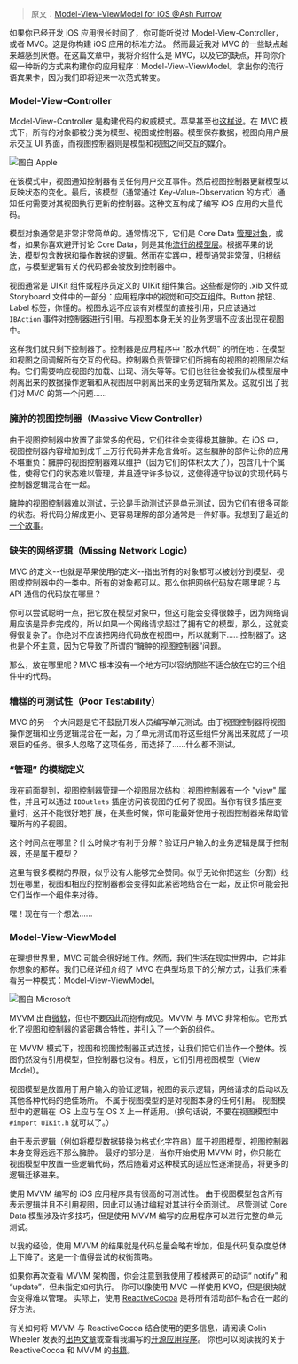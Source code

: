 > 原文：[Model-View-ViewModel for iOS @Ash Furrow](https://teehanlax.com/blog/model-view-viewmodel-for-ios/)

如果你已经开发 iOS 应用很长时间了，你可能听说过 Model-View-Controller，或者 MVC。这是你构建 iOS 应用的标准方法。 然而最近我对 MVC 的一些缺点越来越感到厌倦。在这篇文章中，我将介绍什么是 MVC，以及它的缺点，并向你介绍一种新的方式来构建你的应用程序：Model-View-ViewModel。拿出你的流行语宾果卡，因为我们即将迎来一次范式转变。

### Model-View-Controller

Model-View-Controller 是构建代码的权威模式。苹果甚至也[这样说](https://developer.apple.com/library/archive/documentation/General/Conceptual/DevPedia-CocoaCore/MVC.html)。在 MVC 模式下，所有的对象都被分类为模型、视图或控制器。模型保存数据，视图向用户展示交互 UI 界面，而视图控制器则是模型和视图之间交互的媒介。

![图自 Apple](https://upload-images.jianshu.io/upload_images/2648731-fddf616cd0262724.jpg?imageMogr2/auto-orient/strip%7CimageView2/2/w/1240)

在该模式中，视图通知控制器有关任何用户交互事件。然后视图控制器更新模型以反映状态的变化。最后，该模型（通常通过 Key-Value-Observation 的方式）通知任何需要对其视图执行更新的控制器。这种交互构成了编写 iOS 应用的大量代码。

模型对象通常是非常非常简单的。通常情况下，它们是 Core Data [管理对象](https://developer.apple.com/library/archive/documentation/DataManagement/Devpedia-CoreData/managedObject.html#//apple_ref/doc/uid/TP40010398-CH23-SW1)，或者，如果你喜欢避开讨论 Core Data，则是其他[流行的模型层](https://github.com/Mantle/Mantle)。根据苹果的说法，模型包含数据和操作数据的逻辑。然而在实践中，模型通常非常薄，归根结底，与模型逻辑有关的代码都会被放到控制器中。

视图通常是 UIKit 组件或程序员定义的 UIKit 组件集合。这些都是你的 .xib 文件或 Storyboard 文件中的一部分：应用程序中的视觉和可交互组件。Button 按钮、Label 标签，你懂的。视图永远不应该有对模型的直接引用，只应该通过 `IBAction` 事件对控制器进行引用。与视图本身无关的业务逻辑不应该出现在视图中。

这样我们就只剩下控制器了。控制器是应用程序中 "胶水代码" 的所在地：在模型和视图之间调解所有交互的代码。控制器负责管理它们所拥有的视图的视图层次结构。它们需要响应视图的加载、出现、消失等等。它们也往往会被我们从模型层中剥离出来的数据操作逻辑和从视图层中剥离出来的业务逻辑所累及。这就引出了我们对 MVC 的第一个问题......

### 臃肿的视图控制器（Massive View Controller）

由于视图控制器中放置了非常多的代码，它们往往会变得极其臃肿。在 iOS 中，视图控制器内容增加到成千上万行代码并非危言耸听。这些臃肿的部件让你的应用不堪重负：臃肿的视图控制器难以维护（因为它们的体积太大了），包含几十个属性，使得它们的状态难以管理，并且遵守许多协议，这使得遵守协议的实现代码与控制器逻辑混合在一起。

臃肿的视图控制器难以测试，无论是手动测试还是单元测试，因为它们有很多可能的状态。将代码分解成更小、更容易理解的部分通常是一件好事。我想到了最近的[一个故事](http://mikehadlow.blogspot.com/2013/12/are-your-programmers-working-hard-or.html)。

### 缺失的网络逻辑（Missing Network Logic）

MVC 的定义--也就是苹果使用的定义--指出所有的对象都可以被划分到模型、视图或控制器中的一类中。所有的对象都可以。那么你把网络代码放在哪里呢？与 API 通信的代码放在哪里？

你可以尝试聪明一点，把它放在模型对象中，但这可能会变得很棘手，因为网络调用应该是异步完成的，所以如果一个网络请求超过了拥有它的模型，那么，这就变得很复杂了。你绝对不应该把网络代码放在视图中，所以就剩下......控制器了。这也是个坏主意，因为它导致了所谓的“臃肿的视图控制器”问题。

那么，放在哪里呢？MVC 根本没有一个地方可以容纳那些不适合放在它的三个组件中的代码。

### 糟糕的可测试性（Poor Testability）

MVC 的另一个大问题是它不鼓励开发人员编写单元测试。由于视图控制器将视图操作逻辑和业务逻辑混合在一起，为了单元测试而将这些组件分离出来就成了一项艰巨的任务。很多人忽略了这项任务，而选择了......什么都不测试。

### “管理” 的模糊定义

我在前面提到，视图控制器管理一个视图层次结构；视图控制器有一个 "view" 属性，并且可以通过 `IBOutlets` 插座访问该视图的任何子视图。当你有很多插座变量时，这并不能很好地扩展，在某些时候，你可能最好使用子视图控制器来帮助管理所有的子视图。

这个时间点在哪里？什么时候才有利于分解？验证用户输入的业务逻辑是属于控制器，还是属于模型？

这里有很多模糊的界限，似乎没有人能够完全赞同。似乎无论你把这些（分割）线划在哪里，视图和相应的控制器都会变得如此紧密地结合在一起，反正你可能会把它们当作一个组件来对待。

嘿！现在有一个想法......

### Model-View-ViewModel

在理想世界里，MVC 可能会很好地工作。然而，我们生活在现实世界中，它并非你想象的那样。我们已经详细介绍了 MVC 在典型场景下的分解方式，让我们来看看另一种模式：Model-View-ViewModel。

![图自 Microsoft](https://upload-images.jianshu.io/upload_images/2648731-29d86efd63a86e2a.jpg?imageMogr2/auto-orient/strip%7CimageView2/2/w/1240)

MVVM 出自[微软](http://msdn.microsoft.com/en-us/library/hh848246.aspx)，但也不要因此而抱有成见。MVVM 与 MVC 非常相似。它形式化了视图和控制器的紧密耦合特性，并引入了一个新的组件。

在 MVVM 模式下，视图和视图控制器正式连接，让我们把它们当作一个整体。视图仍然没有引用模型，但控制器也没有。相反，它们引用视图模型（View Model）。

视图模型是放置用于用户输入的验证逻辑，视图的表示逻辑，网络请求的启动以及其他各种代码的绝佳场所。 不属于视图模型的是对视图本身的任何引用。 视图模型中的逻辑在 iOS 上应与在 OS X 上一样适用。（换句话说，不要在视图模型中 `#import UIKit.h` 就可以了。）

由于表示逻辑（例如将模型数据转换为格式化字符串）属于视图模型，视图控制器本身变得远远不那么臃肿。 最好的部分是，当你开始使用 MVVM 时，你只能在视图模型中放置一些逻辑代码，然后随着对这种模式的适应性逐渐提高，将更多的逻辑迁移进来。

使用 MVVM 编写的 iOS 应用程序具有很高的可测试性。 由于视图模型包含所有表示逻辑并且不引用视图，因此可以通过编程对其进行全面测试。 尽管测试 Core Data 模型涉及许多技巧，但是使用 MVVM 编写的应用程序可以进行完整的单元测试。

以我的经验，使用 MVVM 的结果就是代码总量会略有增加，但是代码复杂度总体上下降了。这是一个值得尝试的权衡策略。

如果你再次查看 MVVM 架构图，你会注意到我使用了模棱两可的动词“ notify” 和 “update”，但未指定如何执行。 你可以像使用 MVC 一样使用 KVO，但是很快就会变得难以管理。 实际上，使用 [ReactiveCocoa](https://github.com/ReactiveCocoa/ReactiveCocoa) 是将所有活动部件粘合在一起的好方法。

有关如何将 MVVM 与 ReactiveCocoa 结合使用的更多信息，请阅读 Colin Wheeler 发表的[出色文章](https://cocoasamurai.blogspot.com/2013/03/basic-mvvm-with-reactivecocoa.html)或查看我编写的[开源应用程序](https://github.com/AshFurrow/C-41)。 你也可以阅读我的关于 ReactiveCocoa 和 MVVM 的[书籍](https://leanpub.com/iosfrp)。






